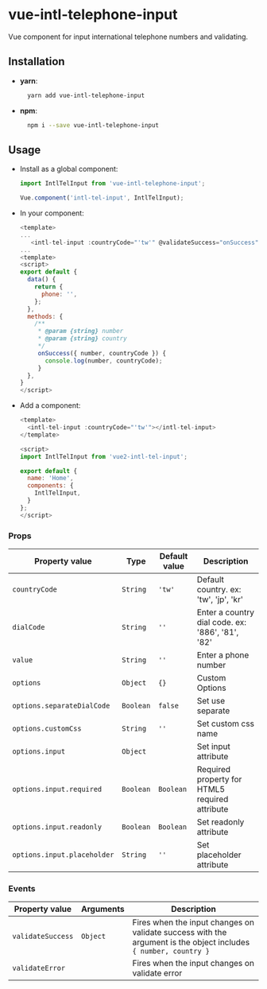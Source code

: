 # vue-intl-telephone-input
Vue component for input international telephone numbers and validating.

## Installation
- **yarn**:
  ```bash
    yarn add vue-intl-telephone-input
  ```
- **npm**:
  ```bash
    npm i --save vue-intl-telephone-input
  ```

## Usage
- Install as a global component:
    ```javascript
    import IntlTelInput from 'vue-intl-telephone-input';

    Vue.component('intl-tel-input', IntlTelInput);
    ```

- In your component:
     ```js
     <template>
     ...
        <intl-tel-input :countryCode="'tw'" @validateSuccess="onSuccess"></intl-tel-input>
     ...
     <template>
     <script>
     export default {
       data() {
         return {
           phone: '',
         };
       },
       methods: {
         /**
          * @param {string} number
          * @param {string} country
          */
          onSuccess({ number, countryCode }) {
            console.log(number, countryCode);
          }
       },
     }
     </script>
     ```

- Add a component:
  ```js
  <template>
    <intl-tel-input :countryCode="'tw'"></intl-tel-input>
  </template>

  <script>
  import IntlTelInput from 'vue2-intl-tel-input';

  export default {
    name: 'Home',
    components: {
      IntlTelInput,
    }
  };
  </script>
  ```

### Props

  | Property value | Type | Default value | Description |
  | -------------- | ---- | ------------- | ----------- |
  | `countryCode` | `String` | `'tw'` | Default country. ex: 'tw', 'jp', 'kr' |
  | `dialCode` | `String` | `''` | Enter a country dial code. ex: '886', '81', '82' |
  | `value` | `String` | `''` | Enter a phone number |
  | `options` | `Object` | `{}` | Custom Options |
  | `options.separateDialCode` | `Boolean` | `false` | Set use separate |
  | `options.customCss` | `String` | `''` | Set custom css name |
  | `options.input` | `Object` | | Set input attribute |
  | `options.input.required` | `Boolean` | `Boolean` | Required property for HTML5 required attribute |
  | `options.input.readonly` | `Boolean` | `Boolean` | Set readonly attribute |
  | `options.input.placeholder` | `String` | `''` | Set placeholder attribute |


### Events

  | Property value | Arguments | Description |
  | -------------- | --------- | ----------- |
  | `validateSuccess` | `Object` | Fires when the input changes on validate success with the argument is the object includes `{ number, country }` |
  | `validateError` | | Fires when the input changes on validate error |
